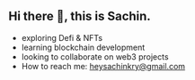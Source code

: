 ## Hi there 👋, this is Sachin.

- exploring Defi & NFTs
- learning blockchain development
- looking to collaborate on web3 projects
- How to reach me: heysachinkry@gmail.com

<!---
Sachinkry/Sachinkry is a ✨ special ✨ repository because its `README.md` (this file) appears on your GitHub profile.
You can click the Preview link to take a look at your changes.
--->
